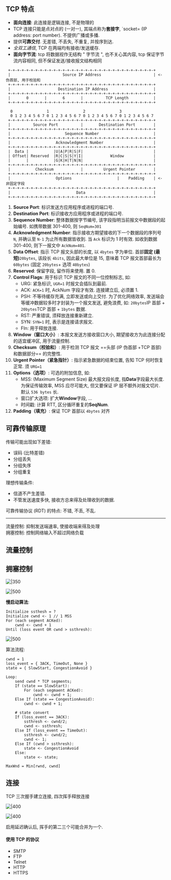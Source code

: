 ## TCP 特点

- **面向连接**: 此连接是逻辑连接, 不是物理的
- TCP 连接只能是点对点的 (一对一), 其端点称为**套接字**, `socket= (IP address: port number). 不提供广播或多播.
- 提供**可靠交付**. 无差错, 不丢失, 不重复, 并按序到达.
- *全双工通信*, TCP 在两端均有接收/发送缓存.
- **面向字节流**: tcp 将数据视作无结构 " 字节流 ", 也不关心其内容, tcp 保证字节流内容相同, 但不保证发送/接收报文结构相同

```
 +-+-+-+-+-+-+-+-+-+-+-+-+-+-+-+-+-+-+-+-+-+-+-+-+-+-+-+-+-+-+-+-+
 |                       Source IP Address                       | <- 伪首部, 用于校验和
 +-+-+-+-+-+-+-+-+-+-+-+-+-+-+-+-+-+-+-+-+-+-+-+-+-+-+-+-+-+-+-+-+
 |                     Destination IP Address                    |
 +-+-+-+-+-+-+-+-+-+-+-+-+-+-+-+-+-+-+-+-+-+-+-+-+-+-+-+-+-+-+-+-+
 |       0       |       6       |          TCP Length           |
 +-+-+-+-+-+-+-+-+-+-+-+-+-+-+-+-+-+-+-+-+-+-+-+-+-+-+-+-+-+-+-+-+
                
  0               1               2               3   
  0 1 2 3 4 5 6 7 0 1 2 3 4 5 6 7 0 1 2 3 4 5 6 7 0 1 2 3 4 5 6 7
 +-+-+-+-+-+-+-+-+-+-+-+-+-+-+-+-+-+-+-+-+-+-+-+-+-+-+-+-+-+-+-+-+
 |          Source Port          |       Destination Port        |
 +-+-+-+-+-+-+-+-+-+-+-+-+-+-+-+-+-+-+-+-+-+-+-+-+-+-+-+-+-+-+-+-+
 |                        Sequence Number                        |
 +-+-+-+-+-+-+-+-+-+-+-+-+-+-+-+-+-+-+-+-+-+-+-+-+-+-+-+-+-+-+-+-+
 |                    Acknowledgment Number                      |
 +-+-+-+-+-+-+-+-+-+-+-+-+-+-+-+-+-+-+-+-+-+-+-+-+-+-+-+-+-+-+-+-+
 |  Data |           |U|A|P|R|S|F|                               |
 | Offset| Reserved  |R|C|S|S|Y|I|            Window             |
 |       |           |G|K|H|T|N|N|                               |
 +-+-+-+-+-+-+-+-+-+-+-+-+-+-+-+-+-+-+-+-+-+-+-+-+-+-+-+-+-+-+-+-+
 |           Checksum            |         Urgent Pointer        | 
 +-+-+-+-+-+-+-+-+-+-+-+-+-+-+-+-+-+-+-+-+-+-+-+-+-+-+-+-+-+-+-+-+
 |                    Options                    |    Padding    | <- 非固定字段
 +-+-+-+-+-+-+-+-+-+-+-+-+-+-+-+-+-+-+-+-+-+-+-+-+-+-+-+-+-+-+-+-+
 |                             Data                              |
 +-+-+-+-+-+-+-+-+-+-+-+-+-+-+-+-+-+-+-+-+-+-+-+-+-+-+-+-+-+-+-+-+

```

1. **Source Port**: 标识发送方应用程序或进程的端口号.
2. **Destination Port**: 标识接收方应用程序或进程的端口号.
3. **Sequence Number**: 整体数据按字节编号, 该字段指明当前报文中数据段的起始编号. 如携带数据 301-400, 则 `SeqNum=301`
4. **Acknowledgment Number**: 指示接收方期望接收的下一个数据段的序列号 `N`, 并确认至 `N-1` 为止所有数据皆收到. 当 `Ack` 标识为 1 时有效. 如收到数据 301-400, 则下一报文中 `AckNum=401`.
5. **Data Offset**: 指示 TCP 报文头部的长度, 以 `4bytes` 字为单位. 首部**固定 (最短)**`20bytes`, 该段长 `4bits`, 因此最大单位是 15, 意味着 TCP 报文首部最长为 `60bytes` (固定 `20bytes`+ 选项 `40bytes`)
6. **Reserved**: 保留字段, 留作将来使用. 置 0.
7. **Control Flags**: 用于标识 TCP 报文的不同一位控制标志, 如:
	- URG: 紧急标识, `UGR=1` 时报文会插队到最前.
	- ACK: `ACK=1` 时, AckNum 字段才有效. 连接建立后, 必须置 1.
	- PSH: 不等待缓存充满, 立即发送或向上交付. 为了优化网络效率, 发送端会等缓冲数据较多时才封装为一个报文发送, 避免浪费, 如: `20bytes`IP 首部 + `20bytes`TCP 首部 + `1bytes` 数据.
	- RST: 严重错误, 须释放连接重新建立.
	- SYN: `SYN=1` 时, 表示是连接请求报文.
	- FIn: 用于释放连接.
8. **Window（窗口大小）**: 本报文发送方接收窗口大小, 期望接收方为此连接分配的适宜缓冲区, 用于流量控制.
9. **Checksum（校验和）**: 用于检测 TCP 报文 ==头部 (IP 伪首部 +TCP 首部) 和数据部分== 的完整性.
10. **Urgent Pointer（紧急指针）**: 指示紧急数据的结束位置, 告知 TCP 何时恢复正常. 须 `URG=1`
11. **Options（选项）**: 可选的附加信息, 如:
	- MSS: (Maximum Segment Size) 最大报文段长度, 指**Data**字段最大长度. 为保证传输效率, MSS 应尽可能大, 但又要保证 IP 层不额外对报文切片. 默认 `536 bytes` 长.
	- 窗口扩大选项: 扩大**Window**字段, ...
	- 时间戳: 计算 RTT, 区分循环重复的**SeqNum**.
12. **Padding（填充）**: 保证 TCP 首部以 `4bytes` 对齐

## 可靠传输原理

传输可能出现如下差错:
- 误码 (比特差错)
- 分组丢失
- 分组失序
- 分组重复

理想传输条件:
- 信道不产生差错.
- 不管发送速度多快, 接收方总来得及处理收到的数据.

可靠传输协议 (RDT) 的特点: 不错, 不丢, 不乱. 

***

流量控制: 抑制发送端速率, 使接收端来得及处理  
拥塞控制: 控制网络输入不超过网络负载

## 流量控制

## 拥塞控制

![|350](../../attach/Pasted%20image%2020230604170719.png)

![|500](../../attach/Pasted%20image%2020230604173012.png)

**慢启动算法**:

```
Initialize ssthesh = ?
Initialize cwnd <- 1 // 1 MSS
For (each segment ACKed):
	cwnd <- cwnd + 1
Until (loss event OR cwnd > ssthresh):
```

![|500](../../attach/Pasted%20image%2020230604172957.png)

算法流程:

```
cwnd = 1
loss_event = { 3ACK, TimeOut, None }
state = { SlowStart, CongestionAvoid }

Loop:
	send cwnd * TCP segments;
	If (state == SlowStart):
		For (each segmaent ACKed):
			cwnd <- cwnd + 1;
	Else If (state == CongestionAvoid):
		cwnd <- cwnd + 1;

	# state convert
	If (loss_event == 3ACK):
		ssthresh <- cwnd/2;
		cwnd <- ssthresh;
	Else If (loss_event == TimeOut):
		ssthresh <- cwnd/2;
		cwnd <- 1;
	Else If (cwnd > ssthresh):
		state <- CongestionAvoid
	Else:
		state <- state;
```

`MaxWnd = Min[rwnd, cwnd]`

## 连接

TCP 三次握手建立连接, 四次挥手释放连接

![|400](../../attach/Pasted%20image%2020230604174627.png)

![|400](../../attach/Pasted%20image%2020230604174640.png)

启用延迟确认后, 挥手的第二三个可能合并为一个.

#### 使用 TCP 的协议

- SMTP
- FTP
- Telnet
- HTTP
- HTTPS
